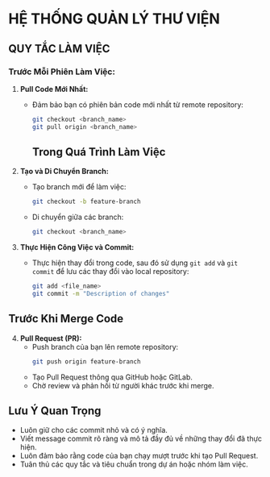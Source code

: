 # HỆ THỐNG QUẢN LÝ THƯ VIỆN
## QUY TẮC LÀM VIỆC 
### Trước Mỗi Phiên Làm Việc:
1. **Pull Code Mới Nhất:**
   - Đảm bảo bạn có phiên bản code mới nhất từ remote repository:
     ```bash
     git checkout <branch_name>
     git pull origin <branch_name>
     ```
     ## Trong Quá Trình Làm Việc

2. **Tạo và Di Chuyển Branch:**
   - Tạo branch mới để làm việc:
     ```bash
     git checkout -b feature-branch
     ```
   - Di chuyển giữa các branch:
     ```bash
     git checkout <branch_name>
     ```

3. **Thực Hiện Công Việc và Commit:**
   - Thực hiện thay đổi trong code, sau đó sử dụng `git add` và `git commit` để lưu các thay đổi vào local repository:
     ```bash
     git add <file_name>
     git commit -m "Description of changes"
     ```

## Trước Khi Merge Code

4. **Pull Request (PR):**
   - Push branch của bạn lên remote repository:
     ```bash
     git push origin feature-branch
     ```
   - Tạo Pull Request thông qua GitHub hoặc GitLab.
   - Chờ review và phản hồi từ người khác trước khi merge.

## Lưu Ý Quan Trọng

- Luôn giữ cho các commit nhỏ và có ý nghĩa.
- Viết message commit rõ ràng và mô tả đầy đủ về những thay đổi đã thực hiện.
- Luôn đảm bảo rằng code của bạn chạy mượt trước khi tạo Pull Request.
- Tuân thủ các quy tắc và tiêu chuẩn trong dự án hoặc nhóm làm việc.
